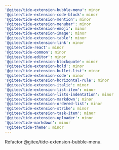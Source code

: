 ```yaml
---
'@gitee/tide-extension-bubble-menu': minor
'@gitee/tide-extension-code-block': minor
'@gitee/tide-extension-mention': minor
'@gitee/tide-extension-menubar': minor
'@gitee/tide-extension-emoji': minor
'@gitee/tide-extension-image': minor
'@gitee/tide-extension-table': minor
'@gitee/tide-extension-link': minor
'@gitee/tide-react': minor
'@gitee/tide-common': minor
'@gitee/tide-editor': minor
'@gitee/tide-extension-blockquote': minor
'@gitee/tide-extension-bold': minor
'@gitee/tide-extension-bullet-list': minor
'@gitee/tide-extension-code': minor
'@gitee/tide-extension-horizontal-rule': minor
'@gitee/tide-extension-italic': minor
'@gitee/tide-extension-list-item': minor
'@gitee/tide-extension-lists-indentation': minor
'@gitee/tide-extension-markdown': minor
'@gitee/tide-extension-ordered-list': minor
'@gitee/tide-extension-strike': minor
'@gitee/tide-extension-task-item': minor
'@gitee/tide-extension-uploader': minor
'@gitee/tide-markdown': minor
'@gitee/tide-theme': minor
---
```


Refactor @gitee/tide-extension-bubble-menu.
